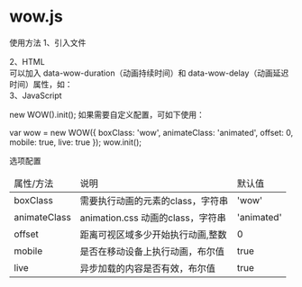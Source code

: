 # wow.js
使用方法
1、引入文件
<link rel="stylesheet" href="css/animate.min.css">
2、HTML

<div class="wow slideInLeft"></div>
<div class="wow slideInRight"></div>
可以加入 data-wow-duration（动画持续时间）和 data-wow-delay（动画延迟时间）属性，如：

<div class="wow slideInLeft" data-wow-duration="2s" data-wow-delay="5s"></div>
<div class="wow slideInRight" data-wow-offset="10"  data-wow-iteration="10"></div>
3、JavaScript

new WOW().init();
如果需要自定义配置，可如下使用：

var wow = new WOW({
    boxClass: 'wow',
    animateClass: 'animated',
    offset: 0,
    mobile: true,
    live: true
});
wow.init();

选项配置
<table class="main_table" border="0" cellspacing="0" cellpadding="0" width="100%">
<thead>
    <tr class="table_title">
    <td>属性/方法</td>
    <td>说明</td>
    <td>默认值</td>
    </tr>
</thead>
<tbody>
    <tr>
        <td>boxClass</td>
        <td>需要执行动画的元素的class，字符串</td>
        <td>'wow'</td>
    </tr>
    <tr>
        <td>animateClass</td>
        <td>animation.css 动画的class，字符串</td>
        <td>'animated'</td>
    </tr>
    <tr>
        <td>offset</td>
        <td>距离可视区域多少开始执行动画,整数</td>
        <td>0</td>
    </tr>
    <tr>
        <td>mobile</td>
        <td>是否在移动设备上执行动画，布尔值</td>
        <td>true</td>
    </tr>
    <tr>
        <td>live</td>
        <td>异步加载的内容是否有效，布尔值</td>
        <td>true</td>
    </tr>
</tbody>
</table>
